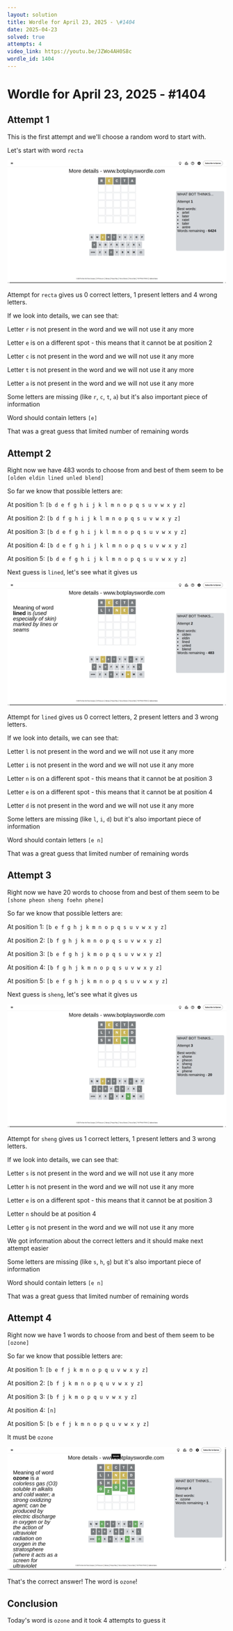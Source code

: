 ```yaml
---
layout: solution
title: Wordle for April 23, 2025 - \#1404
date: 2025-04-23
solved: true
attempts: 4
video_link: https://youtu.be/JZWo4AH0S8c
wordle_id: 1404
---
```


# Wordle for April 23, 2025 - \#1404

## Attempt 1

This is the first attempt and we'll choose a random word to start with.

Let's start with word `recta`

![Attempt 1](2025-04-23/attempt-1.png)

Attempt for `recta` gives us 0 correct letters, 1 present letters and 4 wrong letters.

If we look into details, we can see that:

Letter `r` is not present in the word and we will not use it any more

Letter `e` is on a different spot - this means that it cannot be at position 2

Letter `c` is not present in the word and we will not use it any more

Letter `t` is not present in the word and we will not use it any more

Letter `a` is not present in the word and we will not use it any more

Some letters are missing (like `r`, `c`, `t`, `a`) but it's also important piece of information

Word should contain letters `[e]`

That was a great guess that limited number of remaining words



## Attempt 2

Right now we have 483 words to choose from and best of them seem to be `[olden eldin lined unled blend]`

So far we know that possible letters are:

At position 1: `[b d e f g h i j k l m n o p q s u v w x y z]`

At position 2: `[b d f g h i j k l m n o p q s u v w x y z]`

At position 3: `[b d e f g h i j k l m n o p q s u v w x y z]`

At position 4: `[b d e f g h i j k l m n o p q s u v w x y z]`

At position 5: `[b d e f g h i j k l m n o p q s u v w x y z]`

Next guess is `lined`, let's see what it gives us

![Attempt 2](2025-04-23/attempt-2.png)

Attempt for `lined` gives us 0 correct letters, 2 present letters and 3 wrong letters.

If we look into details, we can see that:

Letter `l` is not present in the word and we will not use it any more

Letter `i` is not present in the word and we will not use it any more

Letter `n` is on a different spot - this means that it cannot be at position 3

Letter `e` is on a different spot - this means that it cannot be at position 4

Letter `d` is not present in the word and we will not use it any more

Some letters are missing (like `l`, `i`, `d`) but it's also important piece of information

Word should contain letters `[e n]`

That was a great guess that limited number of remaining words



## Attempt 3

Right now we have 20 words to choose from and best of them seem to be `[shone pheon sheng foehn phene]`

So far we know that possible letters are:

At position 1: `[b e f g h j k m n o p q s u v w x y z]`

At position 2: `[b f g h j k m n o p q s u v w x y z]`

At position 3: `[b e f g h j k m o p q s u v w x y z]`

At position 4: `[b f g h j k m n o p q s u v w x y z]`

At position 5: `[b e f g h j k m n o p q s u v w x y z]`

Next guess is `sheng`, let's see what it gives us

![Attempt 3](2025-04-23/attempt-3.png)

Attempt for `sheng` gives us 1 correct letters, 1 present letters and 3 wrong letters.

If we look into details, we can see that:

Letter `s` is not present in the word and we will not use it any more

Letter `h` is not present in the word and we will not use it any more

Letter `e` is on a different spot - this means that it cannot be at position 3

Letter `n` should be at position 4

Letter `g` is not present in the word and we will not use it any more

We got information about the correct letters and it should make next attempt easier

Some letters are missing (like `s`, `h`, `g`) but it's also important piece of information

Word should contain letters `[e n]`

That was a great guess that limited number of remaining words



## Attempt 4

Right now we have 1 words to choose from and best of them seem to be `[ozone]`

So far we know that possible letters are:

At position 1: `[b e f j k m n o p q u v w x y z]`

At position 2: `[b f j k m n o p q u v w x y z]`

At position 3: `[b f j k m o p q u v w x y z]`

At position 4: `[n]`

At position 5: `[b e f j k m n o p q u v w x y z]`

It must be `ozone`

![Attempt 4](2025-04-23/attempt-4.png)

That's the correct answer! The word is `ozone`!

## Conclusion

Today's word is `ozone` and it took 4 attempts to guess it


